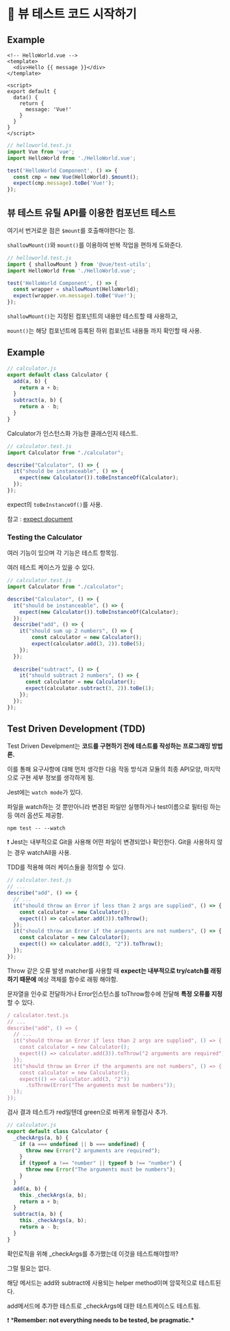 # 🐳 뷰 테스트 코드 시작하기

## Example

```vue
<!-- HelloWorld.vue -->
<template>
  <div>Hello {{ message }}</div>
</template>

<script>
export default {
  data() {
    return {
      message: 'Vue!'
    }
  }
}
</script>
```

```javascript
// helloworld.test.js
import Vue from 'vue';
import HelloWorld from './HelloWorld.vue';

test('HelloWorld Component', () => {
  const cmp = new Vue(HelloWorld).$mount();
  expect(cmp.message).toBe('Vue!');
});
```



## 뷰 테스트 유틸 API를 이용한 컴포넌트 테스트

여기서 번거로운 점은 `$mount`를 호출해야한다는 점.

`shallowMount()`와 `mount()`를 이용하여 반복 작업을 편하게 도와준다.

```javascript
// helloworld.test.js
import { shallowMount } from '@vue/test-utils';
import HelloWorld from './HelloWorld.vue';

test('HelloWorld Component', () => {
  const wrapper = shallowMount(HelloWorld);
  expect(wrapper.vm.message).toBe('Vue!');
});
```

`shallowMount()`는 지정된 컴포넌트의 내용만 테스트할 때 사용하고, 

`mount()`는 해당 컴포넌트에 등록된 하위 컴포넌트 내용들 까지 확인할 때 사용.





## Example

```javascript
// calculator.js
export default class Calculator {
  add(a, b) {
    return a + b;
  }
  subtract(a, b) {
    return a - b;
  }
}
```

Calculator가 인스턴스화 가능한 클래스인지 테스트.

```javascript
// calculator.test.js
import Calculator from "./calculator";

describe("Calculator", () => {
  it("should be instanceable", () => {
    expect(new Calculator()).toBeInstanceOf(Calculator);
  });
});
```

expect의 `toBeInstanceOf()`를 사용.

참고 : [expect document](https://jestjs.io/docs/expect)



### Testing the Calculator

여러 기능이 있으며 각 기능은 테스트 항목임.

여러 테스트 케이스가 있을 수 있다.

```javascript
// calculator.test.js
import Calculator from "./calculator";

describe("Calculator", () => {
  it("should be instanceable", () => {
    expect(new Calculator()).toBeInstanceOf(Calculator);
  });
  describe("add", () => {
    it("should sum up 2 numbers", () => {
        const calculator = new Calculator();
        expect(calculator.add(3, 2)).toBe(5);
	});
  });
    
  describe("subtract", () => {
	it("should subtract 2 numbers", () => {
      const calculator = new Calculator();
      expect(calculator.subtract(3, 2)).toBe(1);
    });
  });
});
```



## Test Driven Development (TDD)

Test Driven Develpment는 **코드를 구현하기 전에 테스트를 작성하는 프로그래밍 방법론.**

이를 통해 요구사항에 대해 먼저 생각한 다음 작동 방식과 모듈의 최종 API모양, 마지막으로 구현 세부 정보를 생각하게 됨.



Jest에는 `watch mode`가 있다.

파일을 watch하는 것 뿐만아니라 변경된 파일만 실행하거나 test이름으로 필터링 하는 등 여러 옵션도 제공함.

```shell
npm test -- --watch
```

❗ Jest는 내부적으로 Git을 사용해 어떤 파일이 변경되었나 확인한다. Git을 사용하지 않는 경우 watchAll을 사용.



TDD를 적용해 여러 케이스들을 정의할 수 있다.

```javascript
// calculator.test.js
// ...
describe("add", () => {
  // ...
  it("should throw an Error if less than 2 args are supplied", () => {
    const calculator = new Calculator();
    expect(() => calculator.add(3)).toThrow();
  });
  it("should throw an Error if the arguments are not numbers", () => {
    const calculator = new Calculator();
    expect(() => calculator.add(3, "2")).toThrow();
  });
});
```

Throw 같은 오류 발생 matcher를 사용할 때 **expect는 내부적으로 try/catch를 래핑하기 때문에** 예상 객체를 함수로 래핑 해야함.



문자열을 인수로 전달하거나 Error인스턴스를 toThrow함수에 전달해 **특정 오류를 지정**할 수 있다.

```javascript
/ calculator.test.js
// ...
describe("add", () => {
  // ...
  it("should throw an Error if less than 2 args are supplied", () => {
    const calculator = new Calculator();
    expect(() => calculator.add(3)).toThrow("2 arguments are required");
  });
  it("should throw an Error if the arguments are not numbers", () => {
    const calculator = new Calculator();
    expect(() => calculator.add(3, "2"))
      .toThrow(Error("The arguments must be numbers"));
  });
});
```

검사 결과 테스트가 red일텐데 green으로 바뀌게 유형검사 추가.

```javascript
// calculator.js
export default class Calculator {
  _checkArgs(a, b) {
    if (a === undefined || b === undefined) {
      throw new Error("2 arguments are required");
    }
    if (typeof a !== "number" || typeof b !== "number") {
      throw new Error("The arguments must be numbers");
    }
  }
  add(a, b) {
    this._checkArgs(a, b);
    return a + b;
  }
  subtract(a, b) {
    this._checkArgs(a, b);
    return a - b;
  }
}
```

확인로직을 위해 _checkArgs를 추가했는데 이것을 테스트해야할까?

그럴 필요는 없다.

해당 메서드는 add와 subtract에 사용되는 helper method이며 암묵적으로 테스트된다.

add메서드에 추가한 테스트로 _checkArgs에 대한 테스트케이스도 테스트됨.

❗ ***Remember: not everything needs to be tested, be pragmatic.\***